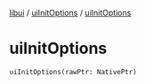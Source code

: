 [libui](../README.md) / [uiInitOptions](README.md) / [uiInitOptions](ui-init-options.md)

# uiInitOptions

`uiInitOptions(rawPtr: NativePtr)`
